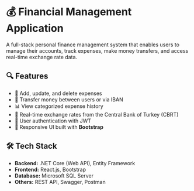 # 💰 Financial Management Application

A full-stack personal finance management system that enables users to manage their accounts, track expenses, make money transfers, and access real-time exchange rate data.

## 🔍 Features

- 🧾 Add, update, and delete expenses  
- 🔁 Transfer money between users or via IBAN  
- 📊 View categorized expense history  
- 💱 Real-time exchange rates from the Central Bank of Turkey (CBRT)  
- 👤 User authentication with JWT  
- 🎨 Responsive UI built with **Bootstrap**

## 🛠️ Tech Stack

- **Backend:** .NET Core (Web API), Entity Framework  
- **Frontend:** React.js, Bootstrap  
- **Database:** Microsoft SQL Server  
- **Others:** REST API, Swagger, Postman

